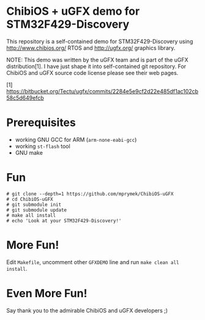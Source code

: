 # ChibiOS + uGFX demo for STM32F429-Discovery

This repository is a self-contained demo for STM32F429-Discovery using http://www.chibios.org/ RTOS and http://ugfx.org/ graphics library.

NOTE: This demo was written by the uGFX team and is part of the uGFX distribution[1]. I have just shape it into self-contained git repository. For ChibiOS and uGFX source code license please see their web pages.

[1] https://bitbucket.org/Tectu/ugfx/commits/2284e5e9cf2d22e485df1ac102cb58c5d649efcb

# Prerequisites

 - working GNU GCC for ARM (`arm-none-eabi-gcc`)
 - working `st-flash` tool
 - GNU make

# Fun

```
# git clone --depth=1 https://github.com/mprymek/ChibiOS-uGFX
# cd ChibiOS-uGFX
# git submodule init
# git submodule update
# make all install
# echo 'Look at your STM32F429-Discovery!'
```

# More Fun!
Edit `Makefile`, uncomment other `GFXDEMO` line and run `make clean all install`.

# Even More Fun!
Say thank you to the admirable ChibiOS and uGFX developers ;)
